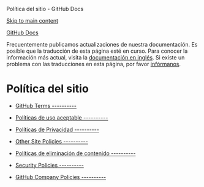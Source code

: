 Política del sitio - GitHub Docs

[Skip to main content](#main-content)

[](/es)[GitHub Docs](/es)

Frecuentemente publicamos actualizaciones de nuestra documentación. Es posible que la traducción de esta página esté en curso. Para conocer la información más actual, visita la [documentación en inglés](/en). Si existe un problema con las traducciones en esta página, por favor [infórmanos](https://github.com/contact?form[subject]=translation%20issue%20on%20docs.github.com&form[comments]=).

Política del sitio
==========

* [GitHub Terms ----------](/es/site-policy/github-terms)

* [Políticas de uso aceptable ----------](/es/site-policy/acceptable-use-policies)

* [Políticas de Privacidad ----------](/es/site-policy/privacy-policies)

* [Other Site Policies ----------](/es/site-policy/other-site-policies)

* [Políticas de eliminación de contenido ----------](/es/site-policy/content-removal-policies)

* [Security Policies ----------](/es/site-policy/security-policies)

* [GitHub Company Policies ----------](/es/site-policy/github-company-policies)
